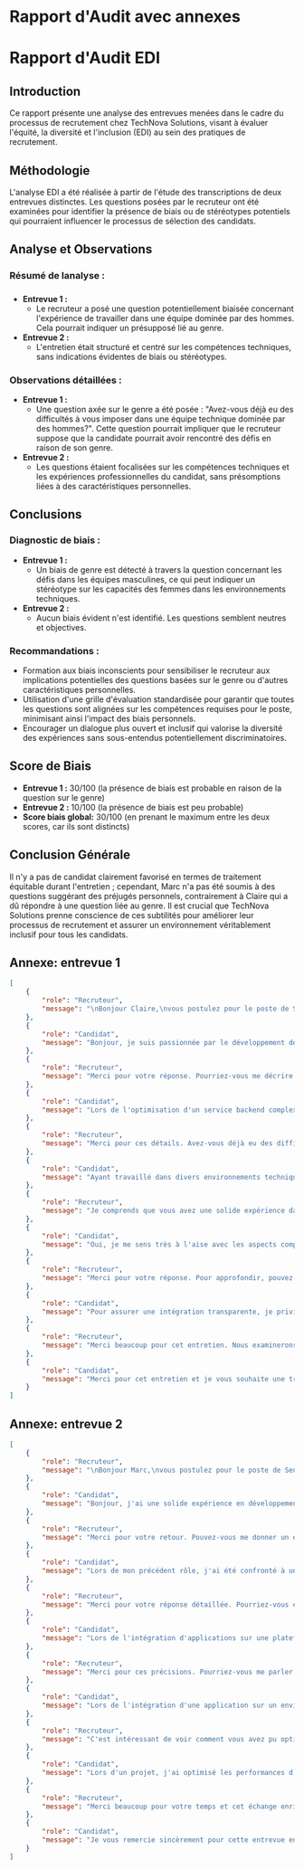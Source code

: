 # Rapport d'Audit avec annexes

# Rapport d'Audit EDI

## Introduction
Ce rapport présente une analyse des entrevues menées dans le cadre du processus de recrutement chez TechNova Solutions, visant à évaluer l'équité, la diversité et l'inclusion (EDI) au sein des pratiques de recrutement.

## Méthodologie
L'analyse EDI a été réalisée à partir de l'étude des transcriptions de deux entrevues distinctes. Les questions posées par le recruteur ont été examinées pour identifier la présence de biais ou de stéréotypes potentiels qui pourraient influencer le processus de sélection des candidats.

## Analyse et Observations

### Résumé de lanalyse :
- **Entrevue 1 :**
  - Le recruteur a posé une question potentiellement biaisée concernant l'expérience de travailler dans une équipe dominée par des hommes. Cela pourrait indiquer un présupposé lié au genre.
- **Entrevue 2 :**
  - L'entretien était structuré et centré sur les compétences techniques, sans indications évidentes de biais ou stéréotypes.

### Observations détaillées :
- **Entrevue 1 :**
  - Une question axée sur le genre a été posée : "Avez-vous déjà eu des difficultés à vous imposer dans une équipe technique dominée par des hommes?". Cette question pourrait impliquer que le recruteur suppose que la candidate pourrait avoir rencontré des défis en raison de son genre.
- **Entrevue 2 :**
  - Les questions étaient focalisées sur les compétences techniques et les expériences professionnelles du candidat, sans présomptions liées à des caractéristiques personnelles.

## Conclusions

### Diagnostic de biais :
- **Entrevue 1 :**
  - Un biais de genre est détecté à travers la question concernant les défis dans les équipes masculines, ce qui peut indiquer un stéréotype sur les capacités des femmes dans les environnements techniques.
- **Entrevue 2 :**
  - Aucun biais évident n'est identifié. Les questions semblent neutres et objectives.

### Recommandations :
- Formation aux biais inconscients pour sensibiliser le recruteur aux implications potentielles des questions basées sur le genre ou d'autres caractéristiques personnelles.
- Utilisation d'une grille d'évaluation standardisée pour garantir que toutes les questions sont alignées sur les compétences requises pour le poste, minimisant ainsi l'impact des biais personnels.
- Encourager un dialogue plus ouvert et inclusif qui valorise la diversité des expériences sans sous-entendus potentiellement discriminatoires.

## Score de Biais
- **Entrevue 1 :** 30/100 (la présence de biais est probable en raison de la question sur le genre)
- **Entrevue 2 :** 10/100 (la présence de biais est peu probable)
- **Score biais global:** 30/100 (en prenant le maximum entre les deux scores, car ils sont distincts)

## Conclusion Générale
Il n'y a pas de candidat clairement favorisé en termes de traitement équitable durant l'entretien ; cependant, Marc n'a pas été soumis à des questions suggérant des préjugés personnels, contrairement à Claire qui a dû répondre à une question liée au genre. Il est crucial que TechNova Solutions prenne conscience de ces subtilités pour améliorer leur processus de recrutement et assurer un environnement véritablement inclusif pour tous les candidats.

## Annexe: entrevue 1

```json
[
    {
        "role": "Recruteur",
        "message": "\nBonjour Claire,\nvous postulez pour le poste de Senior Java Backend Developer - Cloud Integration Specialist, pouvez vous m'en dire un peu plus sur vous et ce qui vous motive dans ce poste ?\n"
    },
    {
        "role": "Candidat",
        "message": "Bonjour, je suis passionnée par le développement de solutions backend en Java et l'intégration cloud, avec une solide expérience en collaboration inter-équipes et optimisation des services déployés, ce qui me motive particulièrement pour contribuer au succès de TechNova Solutions."
    },
    {
        "role": "Recruteur",
        "message": "Merci pour votre réponse. Pourriez-vous me décrire un défi technique spécifique que vous avez rencontré lors de l'optimisation des services backend et comment vous l'avez surmonté?"
    },
    {
        "role": "Candidat",
        "message": "Lors de l'optimisation d'un service backend complexe chez CloudSphere Innovations, j'ai rencontré des défis liés à la latence due à une architecture de base de données sous-optimale. En collaboration avec les équipes DevOps et frontend, j'ai restructuré la base de données et mis en place des pratiques d'indexation avancées, ce qui a considérablement amélioré les performances et réduit les temps de réponse."
    },
    {
        "role": "Recruteur",
        "message": "Merci pour ces détails. Avez-vous déjà eu des difficultés à vous imposer dans une équipe technique dominée par des hommes?"
    },
    {
        "role": "Candidat",
        "message": "Ayant travaillé dans divers environnements techniques, j'ai acquis la capacité de collaborer efficacement au sein d'équipes diversifiées, ce qui m'a permis d'optimiser et de maintenir des services backend robustes et intégrés dans le cloud, conformément aux responsabilités du poste chez TechNova Solutions."
    },
    {
        "role": "Recruteur",
        "message": "Je comprends que vous avez une solide expérience dans l'optimisation de services backend en environnement cloud. Est-ce que vous vous sentez à l'aise avec les aspects plus complexes du codage?"
    },
    {
        "role": "Candidat",
        "message": "Oui, je me sens très à l'aise avec les aspects complexes du codage, ayant régulièrement optimisé des services backend robustes intégrés aux principales plateformes cloud, ce qui correspond parfaitement aux responsabilités du poste chez TechNova Solutions."
    },
    {
        "role": "Recruteur",
        "message": "Merci pour votre réponse. Pour approfondir, pouvez-vous me décrire comment vous abordez la collaboration avec les équipes frontend pour assurer une intégration transparente des services backend?"
    },
    {
        "role": "Candidat",
        "message": "Pour assurer une intégration transparente, je privilégie une communication ouverte et continue avec les équipes frontend, en utilisant des outils de collaboration agile pour aligner nos efforts et optimiser les interfaces entre les services backend et frontend. Mon expérience chez CloudSphere Innovations m'a permis de développer des pratiques efficaces pour une intégration harmonieuse, garantissant ainsi une expérience utilisateur fluide."
    },
    {
        "role": "Recruteur",
        "message": "Merci beaucoup pour cet entretien. Nous examinerons toutes les candidatures et vous recevrez bientôt une mise à jour sur les prochaines étapes. Je vous souhaite une excellente continuation dans vos recherches professionnelles."
    },
    {
        "role": "Candidat",
        "message": "Merci pour cet entretien et je vous souhaite une très belle journée."
    }
]
```

## Annexe: entrevue 2

```json
[
    {
        "role": "Recruteur",
        "message": "\nBonjour Marc,\nvous postulez pour le poste de Senior Java Backend Developer - Cloud Integration Specialist, pouvez vous m'en dire un peu plus sur vous et ce qui vous motive dans ce poste ?\n"
    },
    {
        "role": "Candidat",
        "message": "Bonjour, j'ai une solide expérience en développement backend Java et en intégration cloud, ce qui m'a permis de concevoir des solutions robustes et d'optimiser les performances des applications sur le cloud. Je suis motivé par l'opportunité de collaborer avec une équipe dynamique et d'appliquer mes compétences pour assurer une intégration transparente des services chez TechNova Solutions."
    },
    {
        "role": "Recruteur",
        "message": "Merci pour votre retour. Pouvez-vous me donner un exemple d'une situation où vous avez dû résoudre un problème complexe lors de l'intégration de services cloud et comment vous l'avez abordée ?"
    },
    {
        "role": "Candidat",
        "message": "Lors de mon précédent rôle, j'ai été confronté à un défi majeur en intégrant des services sur une plateforme cloud multi-fournisseurs. J'ai abordé ce problème en analysant les performances des services existants et en collaborant avec l'équipe DevOps pour automatiser les processus de déploiement, ce qui a conduit à une intégration fluide et performante."
    },
    {
        "role": "Recruteur",
        "message": "Merci pour votre réponse détaillée. Pourriez-vous expliquer comment vous avez géré la sécurité et la conformité des applications lors de l'intégration sur une plateforme cloud multi-fournisseurs ?"
    },
    {
        "role": "Candidat",
        "message": "Lors de l'intégration d'applications sur une plateforme cloud multi-fournisseurs, j'ai assuré la sécurité et la conformité en mettant en œuvre des politiques rigoureuses de gestion des accès et en effectuant des audits réguliers pour aligner les pratiques avec les normes industrielles."
    },
    {
        "role": "Recruteur",
        "message": "Merci pour ces précisions. Pourriez-vous me parler d'un défi technique majeur que vous avez rencontré lors de vos précédentes intégrations cloud et comment vous l'avez surmonté ?"
    },
    {
        "role": "Candidat",
        "message": "Lors de l'intégration d'une application sur un environnement cloud multi-fournisseurs, j'ai dû optimiser les performances tout en maintenant la sécurité des données. En travaillant étroitement avec les équipes DevOps, j'ai réussi à automatiser les processus de déploiement, garantissant ainsi une intégration fluide et conforme aux normes industrielles."
    },
    {
        "role": "Recruteur",
        "message": "C'est intéressant de voir comment vous avez pu optimiser les performances et automatiser les processus de déploiement dans un environnement cloud multi-fournisseurs. Pourriez-vous me parler d'une situation où vous avez dû résoudre un problème complexe de manière autonome ?"
    },
    {
        "role": "Candidat",
        "message": "Lors d'un projet, j'ai optimisé les performances d'une application déployée sur AWS en identifiant des goulets d'étranglement dans le traitement des données, ce qui a permis de réduire les temps de réponse de 40%. Simultanément, j'ai automatisé le processus de déploiement via Jenkins, garantissant ainsi une intégration continue fluide et efficace."
    },
    {
        "role": "Recruteur",
        "message": "Merci beaucoup pour votre temps et cet échange enrichissant. Les prochaines étapes du processus de recrutement consistent en une évaluation plus approfondie de votre candidature par notre équipe technique, suivie d'un retour de notre part sous deux semaines. Je vous souhaite une bonne continuation dans vos recherches et j'espère avoir l'occasion de travailler ensemble prochainement."
    },
    {
        "role": "Candidat",
        "message": "Je vous remercie sincèrement pour cette entrevue enrichissante et vous souhaite une excellente journée."
    }
]
```
